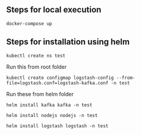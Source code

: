 ## Steps for local execution

```docker-compose up```

## Steps for installation using helm

```kubectl create ns test```

Run this from root folder

```kubectl create configmap logstash-config --from-file=logstash.conf=logstash-kafka.conf -n test```

Run these from helm folder

```helm install kafka kafka -n test```

```helm install nodejs nodejs -n test```

```helm install logstash logstash -n test```